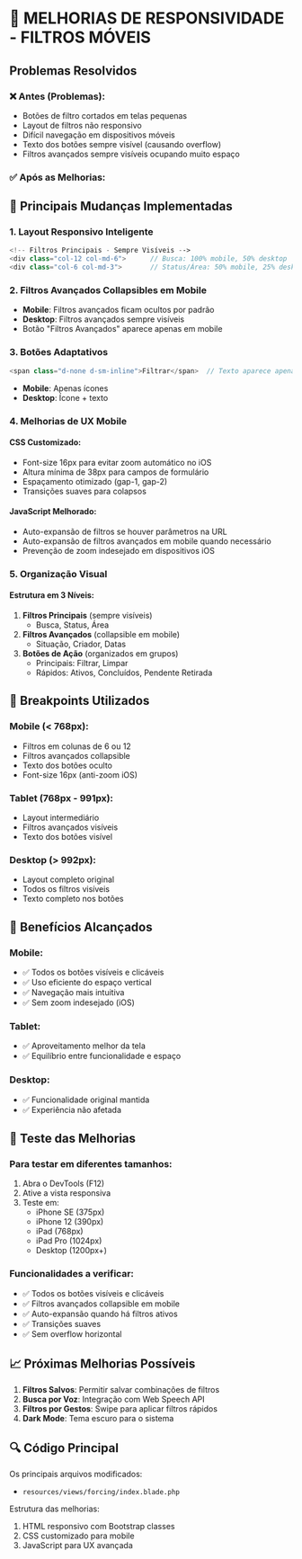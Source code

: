 # 📱 MELHORIAS DE RESPONSIVIDADE - FILTROS MÓVEIS

## Problemas Resolvidos

### ❌ Antes (Problemas):
- Botões de filtro cortados em telas pequenas
- Layout de filtros não responsivo
- Difícil navegação em dispositivos móveis
- Texto dos botões sempre visível (causando overflow)
- Filtros avançados sempre visíveis ocupando muito espaço

### ✅ Após as Melhorias:

## 🔧 Principais Mudanças Implementadas

### 1. **Layout Responsivo Inteligente**
```php
<!-- Filtros Principais - Sempre Visíveis -->
<div class="col-12 col-md-6">      // Busca: 100% mobile, 50% desktop
<div class="col-6 col-md-3">       // Status/Área: 50% mobile, 25% desktop
```

### 2. **Filtros Avançados Collapsibles em Mobile**
- **Mobile**: Filtros avançados ficam ocultos por padrão
- **Desktop**: Filtros avançados sempre visíveis
- Botão "Filtros Avançados" aparece apenas em mobile

### 3. **Botões Adaptativos**
```php
<span class="d-none d-sm-inline">Filtrar</span>  // Texto aparece apenas em telas maiores
```
- **Mobile**: Apenas ícones
- **Desktop**: Ícone + texto

### 4. **Melhorias de UX Mobile**

#### **CSS Customizado:**
- Font-size 16px para evitar zoom automático no iOS
- Altura mínima de 38px para campos de formulário
- Espaçamento otimizado (gap-1, gap-2)
- Transições suaves para colapsos

#### **JavaScript Melhorado:**
- Auto-expansão de filtros se houver parâmetros na URL
- Auto-expansão de filtros avançados em mobile quando necessário
- Prevenção de zoom indesejado em dispositivos iOS

### 5. **Organização Visual**

#### **Estrutura em 3 Níveis:**
1. **Filtros Principais** (sempre visíveis)
   - Busca, Status, Área
2. **Filtros Avançados** (collapsible em mobile)
   - Situação, Criador, Datas
3. **Botões de Ação** (organizados em grupos)
   - Principais: Filtrar, Limpar
   - Rápidos: Ativos, Concluídos, Pendente Retirada

## 📱 Breakpoints Utilizados

### **Mobile (< 768px):**
- Filtros em colunas de 6 ou 12
- Filtros avançados collapsible
- Texto dos botões oculto
- Font-size 16px (anti-zoom iOS)

### **Tablet (768px - 991px):**
- Layout intermediário
- Filtros avançados visíveis
- Texto dos botões visível

### **Desktop (> 992px):**
- Layout completo original
- Todos os filtros visíveis
- Texto completo nos botões

## 🎯 Benefícios Alcançados

### **Mobile:**
- ✅ Todos os botões visíveis e clicáveis
- ✅ Uso eficiente do espaço vertical
- ✅ Navegação mais intuitiva
- ✅ Sem zoom indesejado (iOS)

### **Tablet:**
- ✅ Aproveitamento melhor da tela
- ✅ Equilíbrio entre funcionalidade e espaço

### **Desktop:**
- ✅ Funcionalidade original mantida
- ✅ Experiência não afetada

## 🧪 Teste das Melhorias

### **Para testar em diferentes tamanhos:**
1. Abra o DevTools (F12)
2. Ative a vista responsiva
3. Teste em:
   - iPhone SE (375px)
   - iPhone 12 (390px)
   - iPad (768px)
   - iPad Pro (1024px)
   - Desktop (1200px+)

### **Funcionalidades a verificar:**
- ✅ Todos os botões visíveis e clicáveis
- ✅ Filtros avançados collapsible em mobile
- ✅ Auto-expansão quando há filtros ativos
- ✅ Transições suaves
- ✅ Sem overflow horizontal

## 📈 Próximas Melhorias Possíveis

1. **Filtros Salvos**: Permitir salvar combinações de filtros
2. **Busca por Voz**: Integração com Web Speech API
3. **Filtros por Gestos**: Swipe para aplicar filtros rápidos
4. **Dark Mode**: Tema escuro para o sistema

## 🔍 Código Principal

Os principais arquivos modificados:
- `resources/views/forcing/index.blade.php`

Estrutura das melhorias:
1. HTML responsivo com Bootstrap classes
2. CSS customizado para mobile
3. JavaScript para UX avançada
